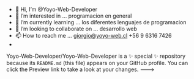 - 👋 Hi, I’m @Yoyo-Web-Developer
- 👀 I’m interested in ...  programacion en general
- 🌱 I’m currently learning ...   los diferentes lenguajes de programacion
- 💞️ I’m looking to collaborate on ...   desarrollo web
- 📫 How to reach me ...  giorgio@yoyo-web.cl  +56 9 6316 7426
- 
Yoyo-Web-Developer/Yoyo-Web-Developer is a ✨ special ✨ repository because its `README.md` (this file) appears on your GitHub profile.
You can click the Preview link to take a look at your changes.
--->
